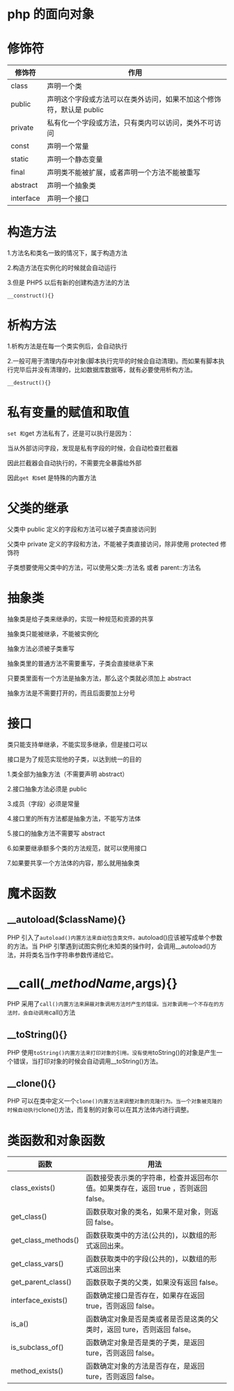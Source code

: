 <!-- Date: 2016-10-03 10:25 -->

# php 的面向对象

# 修饰符

| 修饰符    | 作用                                                                |
| --------- | ------------------------------------------------------------------- |
| class     | 声明一个类                                                          |
| public    | 声明这个字段或方法可以在类外访问，如果不加这个修饰符，默认是 public |
| private   | 私有化一个字段或方法，只有类内可以访问，类外不可访问                |
| const     | 声明一个常量                                                        |
| static    | 声明一个静态变量                                                    |
| final     | 声明类不能被扩展，或者声明一个方法不能被重写                        |
| abstract  | 声明一个抽象类                                                      |
| interface | 声明一个接口                                                        |

# 构造方法

1.方法名和类名一致的情况下，属于构造方法

2.构造方法在实例化的时候就会自动运行

3.但是 PHP5 以后有新的创建构造方法的方法

    __construct(){}

# 析构方法

1.析构方法是在每一个类实例后，会自动执行

2.一般可用于清理内存中对象(脚本执行完毕的时候会自动清理)。而如果有脚本执行完毕后并没有清理的，比如数据库数据等，就有必要使用析构方法。

    __destruct(){}

# 私有变量的赋值和取值

`set 和`get 方法私有了，还是可以执行是因为：

当从外部访问字段，发现是私有字段的时候，会自动检查拦截器

因此拦截器会自动执行的，不需要完全暴露给外部

因此`get 和`set 是特殊的内置方法

# 父类的继承

父类中 public 定义的字段和方法可以被子类直接访问到

父类中 private 定义的字段和方法，不能被子类直接访问，除非使用 protected 修饰符

子类想要使用父类中的方法，可以使用父类::方法名 或者 parent::方法名

# 抽象类

抽象类是给子类来继承的，实现一种规范和资源的共享

抽象类只能被继承，不能被实例化

抽象方法必须被子类重写

抽象类里的普通方法不需要重写，子类会直接继承下来

只要类里面有一个方法是抽象方法，那么这个类就必须加上 abstract

抽象方法是不需要打开的，而且后面要加上分号

# 接口

类只能支持单继承，不能实现多继承，但是接口可以

接口是为了规范实现他的子类，以达到统一的目的

1.类全部为抽象方法（不需要声明 abstract）

2.接口抽象方法必须是 public

3.成员（字段）必须是常量

4.接口里的所有方法都是抽象方法，不能写方法体

5.接口的抽象方法不需要写 abstract

6.如果要继承额多个类的方法规范，就可以使用接口

7.如果要共享一个方法体的内容，那么就用抽象类

# 魔术函数

## \_\_autoload(\$className){}

PHP 引入了`autoload()内置方法来自动包含类文件。`autoload()应该被写成单个参数的方法。当 PHP 引擎遇到试图实例化未知类的操作时，会调用\_\_autoload()方法，并将类名当作字符串参数传递给它。

# \_\_call($\_methodName,$args){}

PHP 采用了`call()内置方法来屏蔽对象调用方法时产生的错误。当对象调用一个不存在的方法时，会自动调用`call()方法

## \_\_toString(){}

PHP 使用`toString()内置方法来打印对象的引用。没有使用`toString()的对象是产生一个错误，当打印对象的时候会自动调用\_\_toString()方法。

## \_\_clone(){}

PHP 可以在类中定义一个`clone()内置方法来调整对象的克隆行为。当一个对象被克隆的时候自动执行`clone()方法，而复制的对象可以在其方法体内进行调整。

# 类函数和对象函数

| 函数                | 用法                                                                               |
| ------------------- | ---------------------------------------------------------------------------------- |
| class_exists()      | 函数接受表示类的字符串，检查并返回布尔值。如果类存在，返回 true ，否则返回 false。 |
| get_class()         | 函数获取对象的类名，如果不是对象，则返回 false。                                   |
| get_class_methods() | 函数获取类中的方法(公共的)，以数组的形式返回出来。                                 |
| get_class_vars()    | 函数获取类中的字段(公共的)，以数组的形式返回出来                                   |
| get_parent_class()  | 函数获取子类的父类，如果没有返回 false。                                           |
| interface_exists()  | 函数确定接口是否存在，如果存在返回 true，否则返回 false。                          |
| is_a()              | 函数确定对象是否是类或者是否是这类的父类时，返回 ture，否则返回 false。            |
| is_subclass_of()    | 函数确定对象是否是类的子类，是返回 ture，否则返回 false。                          |
| method_exists()     | 函数确定对象的方法是否存在，是返回 ture，否则返回 false。                          |
